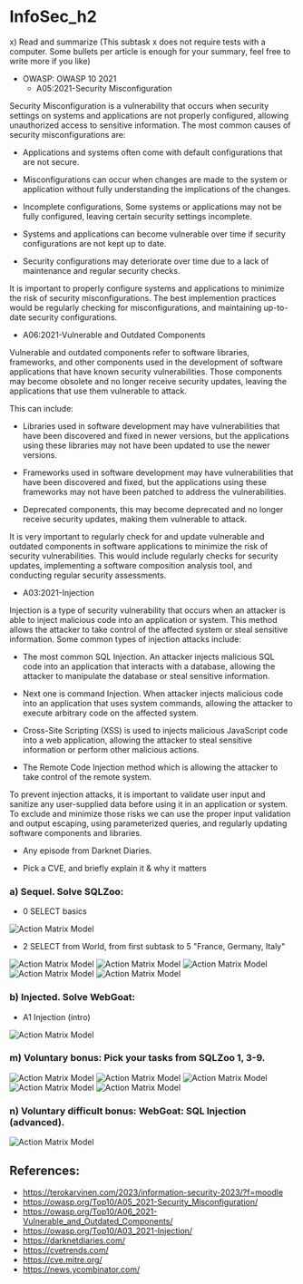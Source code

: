# InfoSec_h2

x) Read and summarize (This subtask x does not require tests with a computer. Some bullets per article is enough for your summary, feel free to write more if you like)
+ OWASP: OWASP 10 2021
    * A05:2021-Security Misconfiguration

Security Misconfiguration is a vulnerability that occurs when security settings on systems and applications are not properly configured, allowing unauthorized access to sensitive information. The most common causes of security misconfigurations are:

   - Applications and systems often come with default configurations that are not secure.

   - Misconfigurations can occur when changes are made to the system or application without fully understanding the implications of the changes.

   - Incomplete configurations, Some systems or applications may not be fully configured, leaving certain security settings incomplete.

   - Systems and applications can become vulnerable over time if security configurations are not kept up to date.

   - Security configurations may deteriorate over time due to a lack of maintenance and regular security checks.

It is important to properly configure systems and applications to minimize the risk of security misconfigurations. The best implemention practices would be regularly checking for misconfigurations, and maintaining up-to-date security configurations.


   * A06:2021-Vulnerable and Outdated Components
    
Vulnerable and outdated components refer to software libraries, frameworks, and other components used in the development of software applications that have known security vulnerabilities. Those components may become obsolete and no longer receive security updates, leaving the applications that use them vulnerable to attack.

This can include:

   - Libraries used in software development may have vulnerabilities that have been discovered and fixed in newer versions, but the applications using these libraries      may not have been updated to use the newer versions.

   - Frameworks used in software development may have vulnerabilities that have been discovered and fixed, but the applications using these frameworks may not have          been patched to address the vulnerabilities.

   - Deprecated components, this may become deprecated and no longer receive security updates, making them vulnerable to attack.
    
It is very important to regularly check for and update vulnerable and outdated components in software applications to minimize the risk of security vulnerabilities. This would include regularly checks for security updates, implementing a software composition analysis tool, and conducting regular security assessments.
    
    
   * A03:2021-Injection
    
Injection is a type of security vulnerability that occurs when an attacker is able to inject malicious code into an application or system. This method allows the attacker to take control of the affected system or steal sensitive information. Some common types of injection attacks include:

   - The most common SQL Injection. An attacker injects malicious SQL code into an application that interacts with a database, allowing the attacker to manipulate the      database or steal sensitive information.

   - Next one is command Injection. When attacker injects malicious code into an application that uses system commands, allowing the attacker to execute arbitrary code      on the affected system.

   - Cross-Site Scripting (XSS) is used to injects malicious JavaScript code into a web application, allowing the attacker to steal sensitive information or perform        other malicious actions.

   - The Remote Code Injection method which is allowing the attacker to take control of the remote system.

To prevent injection attacks, it is important to validate user input and sanitize any user-supplied data before using it in an application or system. To exclude and minimize those risks we can use the proper input validation and output escaping, using parameterized queries, and regularly updating software components and libraries.
    
    
   * Any episode from Darknet Diaries.




+ Pick a CVE, and briefly explain it & why it matters





### a) Sequel. Solve SQLZoo:
* 0 SELECT basics

![Action Matrix Model](1.JPG)

* 2 SELECT from World, from first subtask to 5 "France, Germany, Italy"

![Action Matrix Model](2.JPG)
![Action Matrix Model](3.JPG)
![Action Matrix Model](4.JPG)
![Action Matrix Model](5.JPG)
![Action Matrix Model](6.JPG)

### b) Injected. Solve WebGoat:
* A1 Injection (intro)

![Action Matrix Model](8.JPG)



### m) Voluntary bonus: Pick your tasks from SQLZoo 1, 3-9.


![Action Matrix Model](9.JPG)
![Action Matrix Model](10.JPG)
![Action Matrix Model](11.JPG)
![Action Matrix Model](12.JPG)
![Action Matrix Model](13.JPG)


### n) Voluntary difficult bonus: WebGoat: SQL Injection (advanced).

![Action Matrix Model](7.JPG)



## References: 

* https://terokarvinen.com/2023/information-security-2023/?f=moodle
* https://owasp.org/Top10/A05_2021-Security_Misconfiguration/
* https://owasp.org/Top10/A06_2021-Vulnerable_and_Outdated_Components/
* https://owasp.org/Top10/A03_2021-Injection/
* https://darknetdiaries.com/
* https://cvetrends.com/
* https://cve.mitre.org/
* https://news.ycombinator.com/
